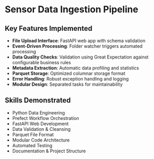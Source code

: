 # Sensor Data Ingestion Pipeline

##  Key Features Implemented

- **File Upload Interface**: FastAPI web app with schema validation
- **Event-Driven Processing**: Folder watcher triggers automated processing
- **Data Quality Checks**: Validation using Great Expectation against configurable business rules
- **Metadata Extraction**: Automatic data profiling and statistics
- **Parquet Storage**: Optimized columnar storage format
- **Error Handling**: Robust exception handling and logging
- **Modular Design**: Separated tasks for maintainability

## Skills Demonstrated

- Python Data Engineering
- Prefect Workflow Orchestration
- FastAPI Web Development
- Data Validation & Cleansing
- Parquet File Format
- Modular Code Architecture
- Automated Testing
- Documentation & Project Structure
